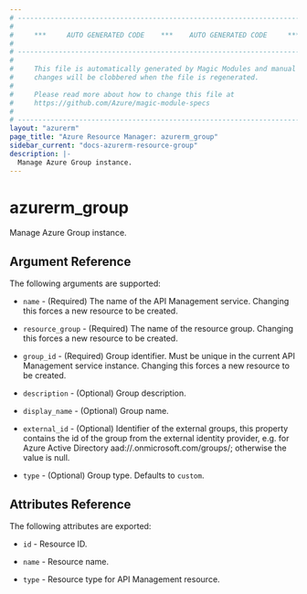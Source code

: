 ```yaml
---
# ----------------------------------------------------------------------------
#
#     ***     AUTO GENERATED CODE    ***    AUTO GENERATED CODE     ***
#
# ----------------------------------------------------------------------------
#
#     This file is automatically generated by Magic Modules and manual
#     changes will be clobbered when the file is regenerated.
#
#     Please read more about how to change this file at
#     https://github.com/Azure/magic-module-specs
#
# ----------------------------------------------------------------------------
layout: "azurerm"
page_title: "Azure Resource Manager: azurerm_group"
sidebar_current: "docs-azurerm-resource-group"
description: |-
  Manage Azure Group instance.
---
```


# azurerm_group

Manage Azure Group instance.


## Argument Reference

The following arguments are supported:

* `name` - (Required) The name of the API Management service. Changing this forces a new resource to be created.

* `resource_group` - (Required) The name of the resource group. Changing this forces a new resource to be created.

* `group_id` - (Required) Group identifier. Must be unique in the current API Management service instance. Changing this forces a new resource to be created.

* `description` - (Optional) Group description.

* `display_name` - (Optional) Group name.

* `external_id` - (Optional) Identifier of the external groups, this property contains the id of the group from the external identity provider, e.g. for Azure Active Directory aad://<tenant>.onmicrosoft.com/groups/<group object id>; otherwise the value is null.

* `type` - (Optional) Group type. Defaults to `custom`.

## Attributes Reference

The following attributes are exported:

* `id` - Resource ID.

* `name` - Resource name.

* `type` - Resource type for API Management resource.
